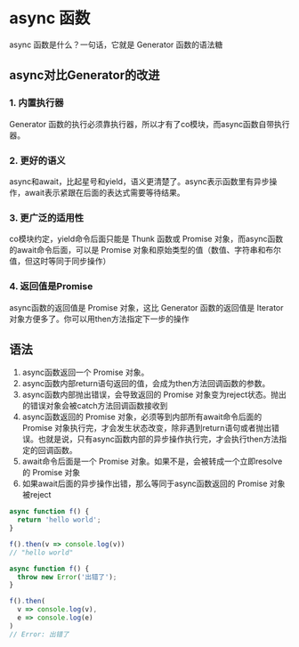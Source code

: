 # async 函数

async 函数是什么？一句话，它就是 Generator 函数的语法糖

## async对比Generator的改进

### 1. 内置执行器

Generator 函数的执行必须靠执行器，所以才有了co模块，而async函数自带执行器。

### 2. 更好的语义

async和await，比起星号和yield，语义更清楚了。async表示函数里有异步操作，await表示紧跟在后面的表达式需要等待结果。

### 3. 更广泛的适用性

co模块约定，yield命令后面只能是 Thunk 函数或 Promise 对象，而async函数的await命令后面，可以是 Promise 对象和原始类型的值（数值、字符串和布尔值，但这时等同于同步操作）

### 4. 返回值是Promise

async函数的返回值是 Promise 对象，这比 Generator 函数的返回值是 Iterator 对象方便多了。你可以用then方法指定下一步的操作

## 语法

1. async函数返回一个 Promise 对象。
2. async函数内部return语句返回的值，会成为then方法回调函数的参数。
3. async函数内部抛出错误，会导致返回的 Promise 对象变为reject状态。抛出的错误对象会被catch方法回调函数接收到
4. async函数返回的 Promise 对象，必须等到内部所有await命令后面的 Promise 对象执行完，才会发生状态改变，除非遇到return语句或者抛出错误。也就是说，只有async函数内部的异步操作执行完，才会执行then方法指定的回调函数。
5. await命令后面是一个 Promise 对象。如果不是，会被转成一个立即resolve的 Promise 对象
6. 如果await后面的异步操作出错，那么等同于async函数返回的 Promise 对象被reject

``` js
async function f() {
  return 'hello world';
}

f().then(v => console.log(v))
// "hello world"
```

``` js
async function f() {
  throw new Error('出错了');
}

f().then(
  v => console.log(v),
  e => console.log(e)
)
// Error: 出错了
```
